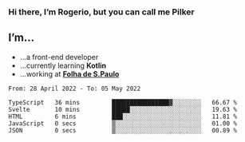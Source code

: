 ### Hi there, I’m Rogerio, but you can call me Pilker

## I’m…
- …a front-end developer
- …currently learning **Kotlin**
- …working at [**Folha de S.Paulo**](https://www.folha.com.br/)

<!--START_SECTION:waka-->

```text
From: 28 April 2022 - To: 05 May 2022

TypeScript   36 mins         ████████████████▓░░░░░░░░   66.67 %
Svelte       10 mins         █████░░░░░░░░░░░░░░░░░░░░   19.63 %
HTML         6 mins          ███░░░░░░░░░░░░░░░░░░░░░░   11.81 %
JavaScript   0 secs          ▒░░░░░░░░░░░░░░░░░░░░░░░░   01.00 %
JSON         0 secs          ▒░░░░░░░░░░░░░░░░░░░░░░░░   00.89 %
```

<!--END_SECTION:waka-->
